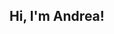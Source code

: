 ## Hi, I'm Andrea!
<!--
**andreea-rmz/andreea-rmz** is a ✨ _special_ ✨ repository because its `README.md` (this file) appears on your GitHub profile.

Economist turned Data Analyst passionate about transforming complex data into clear, meaningful insights. Skilled in Python, SQL, and Tableau. Currently wrapping up my Data Analytics Bootcamp at TripleTen while working as a Senior Master Data Specialist at Sandoz Mexico.
